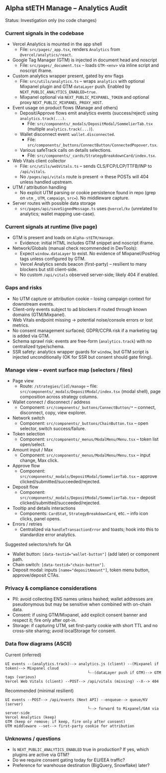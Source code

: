 ## Alpha stETH Manage – Analytics Audit

Status: Investigation only (no code changes)

### Current signals in the codebase

- Vercel Analytics is mounted in the app shell
  - File: `src/pages/_app.tsx`, renders `Analytics` from `@vercel/analytics/react`.
- Google Tag Manager (GTM) is injected in document head and noscript
  - File: `src/pages/_document.tsx` – loads `GTM-<env>` via inline script and noscript iframe.
- Custom analytics wrapper present, gated by env flags
  - File: `src/utils/analytics.ts` – wraps `analytics` with optional Mixpanel plugin and GTM `dataLayer` push. Enabled by `NEXT_PUBLIC_ANALYTICS_ENABLED=true`.
  - Mixpanel optional via `NEXT_PUBLIC_MIXPANEL_TOKEN` and optional proxy `NEXT_PUBLIC_MIXPANEL_PROXY_HOST`.
- Event usage on product flows (Manage and others)
  - Deposit/Approve flows emit analytics events (success/reject) using `analytics.track(...)`.
    - File: `src/components/_modals/DepositModal/SommelierTab.tsx` (multiple `analytics.track(...)`).
  - Wallet disconnect event: `wallet.disconnected`.
    - File: `src/components/_buttons/ConnectButton/ConnectedPopover.tsx`.
  - Various safeTrack calls on details selections.
    - File: `src/components/_cards/StrategyBreakdownCard/index.tsx`.
- Web Vitals client collector
  - File: `src/utils/webVitals.ts` – sends CLS/FCP/LCP/TTFB/INP to `/api/vitals`.
  - No `/pages/api/vitals` route is present → these POSTs will 404 unless handled upstream.
- UTM / attribution handling
  - No explicit UTM parsing or cookie persistence found in repo (grep on `utm_`, `UTM`, `campaign`, `src=`). No middleware capture.
- Server routes with possible data storage
  - `src/pages/api/saveSignedMessage.ts` uses `@vercel/kv` (unrelated to analytics; wallet mapping use-case).

### Current signals at runtime (live page)

- GTM is present and loads on `Alpha-stETH/manage`.
  - Evidence: initial HTML includes GTM snippet and noscript iframe.
- Network/Globals (manual check recommended in DevTools):
  - Expect `window.dataLayer` to exist. No evidence of Mixpanel/PostHog tags unless configured by GTM.
  - Vercel Analytics sends beacon (first-party) – resilient to many blockers but still client-side.
  - No custom `/api/vitals` observed server-side; likely 404 if enabled.

### Gaps and risks

- No UTM capture or attribution cookie – losing campaign context for downstream events.
- Client-only events subject to ad blockers if routed through known domains (GTM/Mixpanel).
- Web Vitals endpoint missing → potential noise/console errors or lost metrics.
- No consent management surfaced; GDPR/CCPA risk if a marketing tag is added via GTM.
- Schema sprawl risk: events are free-form (`analytics.track`) with no centralized type/schema.
- SSR safety: analytics wrapper guards for `window`, but GTM script is injected unconditionally (OK for SSR but consent should gate firing).

### Manage view – event surface map (selectors / files)

- Page view
  - Route: `/strategies/[id]/manage` – file: `src/components/_modals/DepositModal/index.tsx` (modal shell), page composition across strategy columns.
- Wallet connect / disconnect / address
  - Component: `src/components/_buttons/ConnectButton/*` – connect, disconnect, copy, view explorer.
- Network switch
  - Component: `src/components/_buttons/ChainButton.tsx` – open selector, switch success/failure.
- Token selection
  - Component: `src/components/_menus/ModalMenu/Menu.tsx` – token list open/select.
- Amount input / Max
  - Component: `src/components/_menus/ModalMenu/Menu.tsx` – input change, Max click.
- Approve flow
  - Component: `src/components/_modals/DepositModal/SommelierTab.tsx` – approve clicked/submitted/succeeded/rejected.
- Deposit flow
  - Component: `src/components/_modals/DepositModal/SommelierTab.tsx` – deposit clicked/submitted/succeeded/rejected.
- Tooltip and details interactions
  - Components: `CardStat`, `StrategyBreakdownCard`, etc. – info icon clicks, panel opens.
- Errors / retries
  - Centralized via `handleTransactionError` and toasts; hook into this to standardize error analytics.

Suggested selectors/refs for QA

- Wallet button: `[data-testid="wallet-button"]` (add later) or component path.
- Chain switch: `[data-testid="chain-button"]`.
- Deposit modal: inputs `[name="depositAmount"]`, token menu button, approve/deposit CTAs.

### Privacy & compliance considerations

- PII: avoid collecting ENS names unless hashed; wallet addresses are pseudonymous but may be sensitive when combined with on-chain data.
- Consent: if using GTM/Mixpanel, add explicit consent banner and respect it; fire only after opt-in.
- Storage: if capturing UTM, set first-party cookie with short TTL and no cross-site sharing; avoid localStorage for consent.

### Data flow diagrams (ASCII)

Current (inferred)

```
UI events --(analytics.track)--> analytics.js (client) --(Mixpanel if token)--> Mixpanel cloud
                                     └--(dataLayer push if GTM)--> GTM tags (various)
Vercel Web Vitals (client) --POST--> /api/vitals (missing) --X--> 404
```

Recommended (minimal resilient)

```
UI events --POST--> /api/events (Next API) --enqueue--> queue/KV (server)
                                     └--> forward to Mixpanel/GA4 via server-side
Vercel Analytics (keep)
GTM (keep or remove; if keep, fire only after consent)
UTM middleware --set--> first-party cookie for attribution
```

### Unknowns / questions

- Is `NEXT_PUBLIC_ANALYTICS_ENABLED` true in production? If yes, which plugins are active via GTM?
- Do we require consent gating today for EU/EEA traffic?
- Preference for warehouse destination (BigQuery, Snowflake) later?
